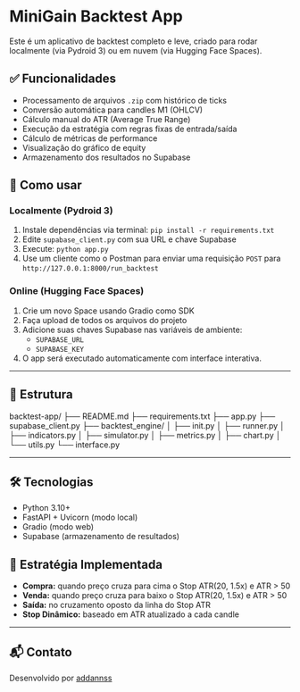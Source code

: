 # MiniGain Backtest App

Este é um aplicativo de backtest completo e leve, criado para rodar localmente (via Pydroid 3) ou em nuvem (via Hugging Face Spaces).

## ✅ Funcionalidades

- Processamento de arquivos `.zip` com histórico de ticks
- Conversão automática para candles M1 (OHLCV)
- Cálculo manual do ATR (Average True Range)
- Execução da estratégia com regras fixas de entrada/saída
- Cálculo de métricas de performance
- Visualização do gráfico de equity
- Armazenamento dos resultados no Supabase

## 🚀 Como usar

### Localmente (Pydroid 3)
1. Instale dependências via terminal: `pip install -r requirements.txt`
2. Edite `supabase_client.py` com sua URL e chave Supabase
3. Execute: `python app.py`
4. Use um cliente como o Postman para enviar uma requisição `POST` para `http://127.0.0.1:8000/run_backtest`

### Online (Hugging Face Spaces)
1. Crie um novo Space usando Gradio como SDK
2. Faça upload de todos os arquivos do projeto
3. Adicione suas chaves Supabase nas variáveis de ambiente:
   - `SUPABASE_URL`
   - `SUPABASE_KEY`
4. O app será executado automaticamente com interface interativa.

---

## 📂 Estrutura

backtest-app/ ├── README.md ├── requirements.txt ├── app.py ├── supabase_client.py ├── backtest_engine/ │   ├── init.py │   ├── runner.py │   ├── indicators.py │   ├── simulator.py │   ├── metrics.py │   ├── chart.py │   └── utils.py └── interface.py

---

## 🛠️ Tecnologias
- Python 3.10+
- FastAPI + Uvicorn (modo local)
- Gradio (modo web)
- Supabase (armazenamento de resultados)

## 📌 Estratégia Implementada

- **Compra:** quando preço cruza para cima o Stop ATR(20, 1.5x) e ATR > 50
- **Venda:** quando preço cruza para baixo o Stop ATR(20, 1.5x) e ATR > 50
- **Saída:** no cruzamento oposto da linha do Stop ATR
- **Stop Dinâmico:** baseado em ATR atualizado a cada candle

---

## 📬 Contato
Desenvolvido por [addannss](https://huggingface.co/addannss)
